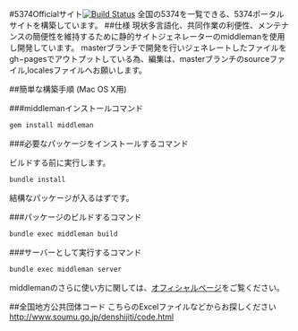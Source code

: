 #5374Officialサイト[![Build Status](https://travis-ci.org/50river/5374site.svg?branch=master)](https://travis-ci.org/50river/5374site)
全国の5374を一覧できる、5374ポータルサイトを構築しています。
##仕様
現状多言語化、共同作業の利便性、メンテナンスの簡便性を維持するために静的サイトジェネレーターのmiddlemanを使用し開発しています。
masterブランチで開発を行いジェネレートしたファイルをgh−pagesでアウトプットしている為、編集は、masterブランチのsourceファイル,localesファイルへお願いします。


##簡単な構築手順 (Mac OS X用)

###middlemanインストールコマンド

```bash
gem install middleman
```

###必要なパッケージをインストールするコマンド

ビルドする前に実行します。

```bash
bundle install
```
結構なパッケージが入るはずです。


###パッケージのビルドするコマンド

```bash
bundle exec middleman build
```

###サーバーとして実行するコマンド
```bash
bundle exec middleman server
```

middlemanのさらに使い方に関しては、[オフィシャルページ](https://middlemanapp.com/jp/)をご覧ください。


##全国地方公共団体コード
こちらのExcelファイルなどからお探しください
http://www.soumu.go.jp/denshijiti/code.html
